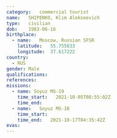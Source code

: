```yaml
---
category:	commercial tourist
name:	SHIPENKO, Klim Alekseevich
type:	civilian
dob:	1983-06-16
birthplace:
  - name:	Moscow, Russian SFSR
    latitude:	55.755833
    longitude:	37.617222
country:
  - RUS
gender:	Male
qualifications:
references:
missions:
  - name: Soyuz MS-19
    time_start:   2021-10-05T08:55:02Z
    time_end:
  - name:	Soyuz MS-18
    time_start:
    time_end:	2021-10-17T04:35:42Z
evas:
---
```

